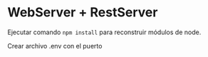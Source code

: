 # WebServer + RestServer

Ejecutar comando ```npm install``` para reconstruir módulos de node.

Crear archivo .env con el puerto